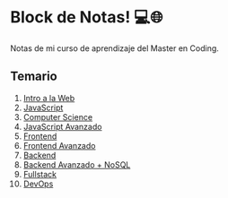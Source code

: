 # Block de Notas! 💻🌐
Notas de mi curso de aprendizaje del Master en Coding.

## Temario

1. [Intro a la Web](https://github.com/PJDev1/mi-block-de-notas/blob/3cc66cc9dc5bcd1de27cb94f0ac00fd24f3f1390/TEMARIO%20/Intro-Web.md)
2. [JavaScript](https://github.com/PJDev1/mi-block-de-notas/blob/3cbb99a43961c393bfc060cda62ce962dd98045d/TEMARIO%20/2-JavaScript.md)
3. [Computer Science](https://github.com/PJDev1/mi-block-de-notas/blob/a3d99c647b808d0bbb0bee831e351ccfb2541d79/TEMARIO%20/3-Computer-Science.md)
4. [JavaScript Avanzado]()
5. [Frontend]()
6. [Frontend Avanzado]()
7. [Backend]()
8. [Backend Avanzado + NoSQL]()
9. [Fullstack]()
10. [DevOps]()

